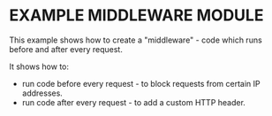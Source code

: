# EXAMPLE MIDDLEWARE MODULE

This example shows how to create a "middleware" - code which runs
before and after every request.

It shows how to:

* run code before every request - to block requests from certain IP addresses.
* run code after every request - to add a custom HTTP header.
